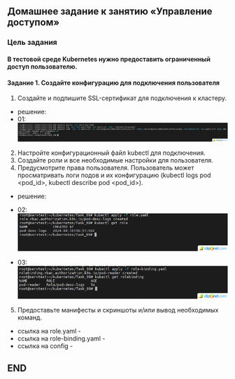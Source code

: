 ## Домашнее задание к занятию «Управление доступом» 

### Цель задания  
#### В тестовой среде Kubernetes нужно предоставить ограниченный доступ пользователю.

#### Задание 1. Создайте конфигурацию для подключения пользователя

1. Создайте и подпишите SSL-сертификат для подключения к кластеру.
* решение:
* 01: ![01](img/01.png)
2. Настройте конфигурационный файл kubectl для подключения.
3. Создайте роли и все необходимые настройки для пользователя.
4. Предусмотрите права пользователя. Пользователь может просматривать логи подов и их конфигурацию (kubectl logs pod <pod_id>, kubectl describe pod <pod_id>).
* решение:
* 02: ![02](img/02.png)



* 03: ![03](img/03.png)
5. Предоставьте манифесты и скриншоты и/или вывод необходимых команд.
* ссылка на role.yaml -  
* ссылка на role-binding.yaml -
* ссылка на config - 

## END